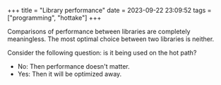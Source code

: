 +++
title = "Library performance"
date = 2023-09-22 23:09:52
tags = ["programming", "hottake"]
+++

Comparisons of performance between libraries are completely meaningless. The
most optimal choice between two libraries is neither.

Consider the following question: is it being used on the hot path?
- No: Then performance doesn't matter.
- Yes: Then it will be optimized away.
